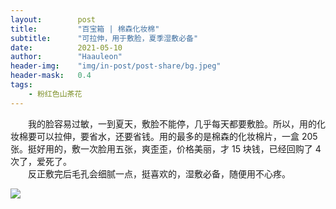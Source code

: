 ```yaml
---
layout:        post
title:         "百宝箱 | 棉森化妆棉"
subtitle:      "可拉伸，用于敷脸，夏季湿敷必备"
date:          2021-05-10
author:        "Haauleon"
header-img:    "img/in-post/post-share/bg.jpeg"
header-mask:   0.4
tags:
    - 粉红色山茶花
---
```


&emsp;&emsp;我的脸容易过敏，一到夏天，敷脸不能停，几乎每天都要敷脸。所以，用的化妆棉要可以拉伸，要省水，还要省钱。用的最多的是棉森的化妆棉片，一盒 205 张。挺好用的，敷一次脸用五张，爽歪歪，价格美丽，才 15 块钱，已经回购了 4 次了，爱死了。       
&emsp;&emsp;反正敷完后毛孔会细腻一点，挺喜欢的，湿敷必备，随便用不心疼。           

![](https://gimg2.baidu.com/image_search/src=http%3A%2F%2Fimg.alicdn.com%2Fimgextra%2Fi3%2F130968440%2FTB2tVrwkJzJ8KJjSspkXXbF7VXa_%21%21130968440.jpg&refer=http%3A%2F%2Fimg.alicdn.com&app=2002&size=f9999,10000&q=a80&n=0&g=0n&fmt=jpeg?sec=1623221203&t=6e68ded514025aa2bf0d33da4416c4e4)
